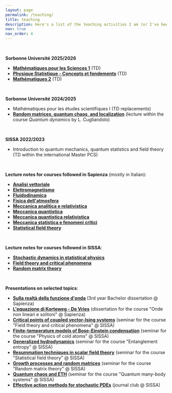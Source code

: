 ```yaml
---
layout: page
permalink: /teaching/
title: teaching
description: Here's a list of the teaching activities I am (or I've been) involved in, along with some lecture notes and teaching material.
nav: true
nav_order: 4
---
```


<p>&nbsp;</p>
<p><strong>Sorbonne Université 2025/2026</strong></p>
<ul>
<li><a href="https://moodle-sciences-25.sorbonne-universite.fr/course/view.php?id=1471"><b>Mathématiques pour les Sciences 1</b></a> (TD)</li>
<li><a href="https://moodle-sciences-25.sorbonne-universite.fr/course/view.php?id=449"><b>Physique Statistique - Concepts et fondements</b></a> (TD)</li>
<li><a href="https://formations-sciences.sorbonne-universite.fr/dl/UE%20licences/UE%20licence%20physique/Fiche_UE_Mathématiques%202%20-%20UL2PY210_16.05.2025.pdf"><b>Mathématiques 2</b></a> (TD)</li>
</ul>

<p>&nbsp;</p>
<p><strong>Sorbonne Université 2024/2025</strong></p>
<ul>
<li>Mathématiques pour les études scientifiques I (TD replacements)</li>
<li><a href="https://www.lpthe.jussieu.fr/~leticia/TEACHING/Master2024/Random_matrices_quantum_chaos_and_localization.pdf"><b>Random matrices, quantum chaos, and localization</b></a> (lecture within the course <i>Quantum dynamics</i> by L. Cugliandolo)</li>
</ul>

<p>&nbsp;</p>
<p><strong>SISSA 2022/2023</strong></p>
<ul>
<li>Introduction to quantum mechanics, quantum statistics and field theory (TD within the international Master PCS)</li>
</ul>

<p>&nbsp;</p>
<p><strong>Lecture notes for courses followed in Sapienza</strong> (mostly in Italian):</p>
<ul>
<li><a href="https://sonarventu.github.io/assets/Courses/Analisi_Vettoriale.pdf"><b>Analisi vettoriale</b></a></li>
<li><a href="https://sonarventu.github.io/assets/Courses/Elettromagnetismo.pdf"><b>Elettromagnetismo</b></a></li>
<li><a href="https://sonarventu.github.io/assets/Courses/Fluidodinamica.pdf"><b>Fluidodinamica</b></a></li>
<li><a href="https://sonarventu.github.io/assets/Courses/Fisica_Atmosfera.pdf"><b>Fisica dell'atmosfera</b></a></li>
<li><a href="https://sonarventu.github.io/assets/Courses/Meccanica_Analitica_Relativistica.pdf"><b>Meccanica analitica e relativistica</b></a></li>
<li><a href="https://sonarventu.github.io/assets/Courses/Meccanica_Quantistica.pdf"><b>Meccanica quantistica</b></a></li>
<li><a href="https://sonarventu.github.io/assets/Courses/Meccanica_Quantistica_Relativistica.pdf"><b>Meccanica quantistica relativistica</b></a></li>
<li><a href="https://sonarventu.github.io/assets/Courses/Meccanica_Statistica_Fenomeni_Critici.pdf"><b>Meccanica statistica e fenomeni critici</b></a></li>
<li><a href="https://sonarventu.github.io/assets/Courses/Statistical_Field_Theory.pdf"><b>Statistical field theory</b></a></li>
</ul>
<p>&nbsp;</p>
<p><strong>Lecture notes for courses followed in SISSA</strong>:</p>
<ul>
<li><a href="https://sonarventu.github.io/assets/Courses/Stochastic_dynamics_in_Statistical_Physics.pdf"><b>Stochastic dynamics in statistical physics</b></a></li>
<li><a href="https://sonarventu.github.io/assets/Courses/Field_Theory_and_Critical_Phenomena.pdf"><b>Field theory and critical phenomena</b></a></li>
<li><a href="https://sonarventu.github.io/assets/Courses/Random_Matrix_Theory.pdf"><b>Random matrix theory</b></a></li>
</ul>
<p>&nbsp;</p>
<p><strong>Presentations on selected topics</strong>:</p>
<ul>
<li><a href="https://sonarventu.github.io/assets/Selected_topics/Sulla_realta_funzione_onda.pdf"><b>Sulla realtà della funzione d'onda</b></a> (3rd year Bachelor dissertation @ Sapienza) </li>
<li><a href="https://sonarventu.github.io/assets/Selected_topics/KdV-Onde_non_lineari_e_solitoni.pdf"><b>L'equazione di Korteweg - De Vries</b></a> (dissertation for the course "Onde non lineari e solitoni" @ Sapienza)</li>
<li><a href="https://sonarventu.github.io/assets/Selected_topics/Critical_points_coupled_vector-Ising_systems.pdf"><b>Critical points of coupled vector-Ising systems</b></a> (seminar for the course "Field theory and critical phenomena" @ SISSA)</li>
<li><a href="https://sonarventu.github.io/assets/Selected_topics/Finite_temperature_BEC.pdf"><b>Finite-temperature models of Bose-Einstein condensation</b></a> (seminar for the course "Physics of cold atoms" @ SISSA)</li>
<li><a href="https://sonarventu.github.io/assets/Selected_topics/Generalized_hydrodynamics.pdf"><b>Generalized hydrodynamics</b></a> (seminar for the course "Entanglement entropy" @ SISSA)</li>
<li><a href="https://sonarventu.github.io/assets/Selected_topics/Resummation_techniques_in_scalar_field_theory.pdf"><b>Resummation techniques in scalar field theory</b></a> (seminar for the course "Statistical field theory" @ SISSA)</li>
<li><a href="https://sonarventu.github.io/assets/Selected_topics/Growth_processes_and_random_matrices.pdf"><b>Growth processes and random matrices</b></a> (seminar for the course "Random matrix theory" @ SISSA)</li>
<li><a href="https://sonarventu.github.io/assets/Selected_topics/Quantum_chaos_and_ETH.pdf"><b>Quantum chaos and ETH</b></a> (seminar for the course "Quantum many-body systems" @ SISSA)</li>
<li><a href="https://sonarventu.github.io/assets/Selected_topics/Effective_action_PDE.pdf"><b>Effective action methods for stochastic PDEs</b></a> (journal club @ SISSA)</li>
</ul>